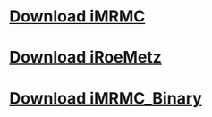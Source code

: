 # [Download iMRMC](iMRMCVersionHistory.md) #

# [Download iRoeMetz](iRoeMetzVersionHistory.md) #

# [Download iMRMC\_Binary](iMRMC_Binary.md) #